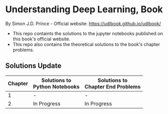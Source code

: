 # Understanding Deep Learning, Book
By Simon J.D. Prince - Official website: https://udlbook.github.io/udlbook/

- This repo containts the solutions to the jupyter notebooks published on this book's official website.
- This repo also contains the theoretical solutions to the book's chapter problems.

## Solutions Update
|Chapter|Solutions to<br>Python Notebooks|Solutions to<br>Chapter End Problems|
|-|-|-|
|1|-|-|
|2|In Progress|In Progress|

